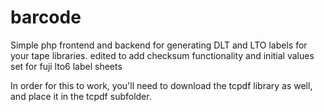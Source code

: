 # barcode
Simple php frontend and backend for generating DLT and LTO labels for your tape libraries.
edited to add checksum functionality and initial values set for fuji lto6 label sheets

In order for this to work, you'll need to download the tcpdf library as well, and place it in the tcpdf subfolder.

